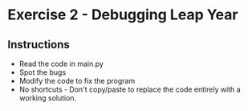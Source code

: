 # Exercise 2 - Debugging Leap Year

## Instructions
- Read the code in main.py
- Spot the bugs
- Modify the code to fix the program
- No shortcuts - Don't copy/paste to replace the code entirely with a working solution.

